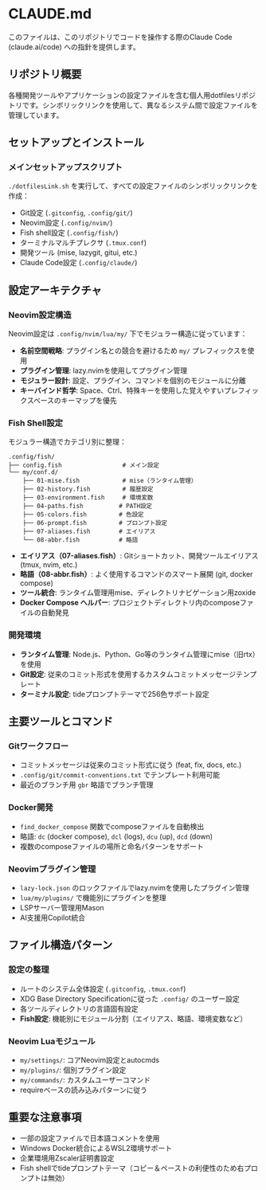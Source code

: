 # CLAUDE.md

このファイルは、このリポジトリでコードを操作する際のClaude Code (claude.ai/code) への指針を提供します。

## リポジトリ概要

各種開発ツールやアプリケーションの設定ファイルを含む個人用dotfilesリポジトリです。シンボリックリンクを使用して、異なるシステム間で設定ファイルを管理しています。

## セットアップとインストール

### メインセットアップスクリプト
`./dotfilesLink.sh` を実行して、すべての設定ファイルのシンボリックリンクを作成：
- Git設定 (`.gitconfig`, `.config/git/`)
- Neovim設定 (`.config/nvim/`)
- Fish shell設定 (`.config/fish/`)
- ターミナルマルチプレクサ (`.tmux.conf`)
- 開発ツール (mise, lazygit, gitui, etc.)
- Claude Code設定 (`.config/claude/`)

## 設定アーキテクチャ

### Neovim設定構造
Neovim設定は `.config/nvim/lua/my/` 下でモジュラー構造に従っています：
- **名前空間戦略**: プラグイン名との競合を避けるため `my/` プレフィックスを使用
- **プラグイン管理**: lazy.nvimを使用してプラグイン管理
- **モジュラー設計**: 設定、プラグイン、コマンドを個別のモジュールに分離
- **キーバインド哲学**: Space、Ctrl、特殊キーを使用した覚えやすいプレフィックスベースのキーマップを優先

### Fish Shell設定
モジュラー構造でカテゴリ別に整理：

```
.config/fish/
├── config.fish                 # メイン設定
└── my/conf.d/
    ├── 01-mise.fish            # mise（ランタイム管理）
    ├── 02-history.fish         # 履歴設定
    ├── 03-environment.fish     # 環境変数
    ├── 04-paths.fish          # PATH設定
    ├── 05-colors.fish         # 色設定
    ├── 06-prompt.fish         # プロンプト設定
    ├── 07-aliases.fish        # エイリアス
    └── 08-abbr.fish           # 略語
```

- **エイリアス（07-aliases.fish）**: Gitショートカット、開発ツールエイリアス (tmux, nvim, etc.)
- **略語（08-abbr.fish）**: よく使用するコマンドのスマート展開 (git, docker compose)
- **ツール統合**: ランタイム管理用mise、ディレクトリナビゲーション用zoxide
- **Docker Compose ヘルパー**: プロジェクトディレクトリ内のcomposeファイルの自動発見

### 開発環境
- **ランタイム管理**: Node.js、Python、Go等のランタイム管理にmise（旧rtx）を使用
- **Git設定**: 従来のコミット形式を使用するカスタムコミットメッセージテンプレート
- **ターミナル設定**: tideプロンプトテーマで256色サポート設定

## 主要ツールとコマンド

### Gitワークフロー
- コミットメッセージは従来のコミット形式に従う (feat, fix, docs, etc.)
- `.config/git/commit-conventions.txt` でテンプレート利用可能
- 最近のブランチ用 `gbr` 略語でブランチ管理

### Docker開発
- `find_docker_compose` 関数でcomposeファイルを自動検出
- 略語: `dc` (docker compose), `dcl` (logs), `dcu` (up), `dcd` (down)
- 複数のcomposeファイルの場所と命名パターンをサポート

### Neovimプラグイン管理
- `lazy-lock.json` のロックファイルでlazy.nvimを使用したプラグイン管理
- `lua/my/plugins/` で機能別にプラグインを整理
- LSPサーバー管理用Mason
- AI支援用Copilot統合

## ファイル構造パターン

### 設定の整理
- ルートのシステム全体設定 (`.gitconfig`, `.tmux.conf`)
- XDG Base Directory Specificationに従った `.config/` のユーザー設定
- 各ツールディレクトリの言語固有設定
- **Fish設定**: 機能別にモジュール分割（エイリアス、略語、環境変数など）

### Neovim Luaモジュール
- `my/settings/`: コアNeovim設定とautocmds
- `my/plugins/`: 個別プラグイン設定
- `my/commands/`: カスタムユーザーコマンド
- requireベースの読み込みパターンに従う

## 重要な注意事項

- 一部の設定ファイルで日本語コメントを使用
- Windows Docker統合によるWSL2環境サポート
- 企業環境用Zscaler証明書設定
- Fish shellでtideプロンプトテーマ（コピー＆ペーストの利便性のため右プロンプトは無効）